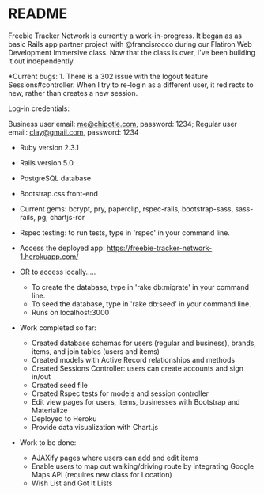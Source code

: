 # README

Freebie Tracker Network is currently a work-in-progress. It began as as basic Rails app partner project with @francisrocco during our Flatiron Web Development Immersive class. Now that the class is over, I've been building it out independently.

*Current bugs: 1. There is a 302 issue with the logout feature Sessions#controller. When I try to re-login as a different user, it redirects to new, rather than creates a new session.

Log-in credentials:
 
 Business user email: me@chipotle.com, password: 1234; 
 Regular user email: clay@gmail.com, password: 1234

* Ruby version 2.3.1
* Rails version 5.0
* PostgreSQL database
* Bootstrap.css front-end
* Current gems: bcrypt, pry, paperclip, rspec-rails, bootstrap-sass, sass-rails, pg, chartjs-ror
* Rspec testing: to run tests, type in 'rspec' in your command line.
* Access the deployed app: https://freebie-tracker-network-1.herokuapp.com/
* OR to access locally.....
     * To create the database, type in 'rake db:migrate' in your command line.
     * To seed the database, type in 'rake db:seed' in your command line.
     * Runs on localhost:3000



* Work completed so far:
  * Created database schemas for users (regular and business), brands, items, and join tables (users and items)
  * Created models with Active Record relationships and methods
  * Created Sessions Controller: users can create accounts and sign in/out
  * Created seed file
  * Created Rspec tests for models and session controller
  * Edit view pages for users, items, businesses with Bootstrap and Materialize
  * Deployed to Heroku
  * Provide data visualization with Chart.js

* Work to be done:
  * AJAXify pages where users can add and edit items
  * Enable users to map out walking/driving route by integrating Google Maps API (requires new class for Location)
  * Wish List and Got It Lists
